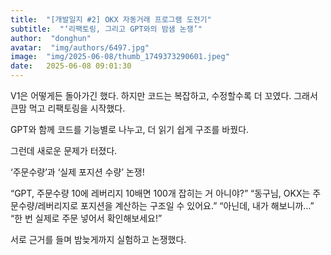 ```yaml
---
title:  "[개발일지 #2] OKX 자동거래 프로그램 도전기"
subtitle:  "‘리팩토링, 그리고 GPT와의 밤샘 논쟁’"
author:  "donghun"
avatar:  "img/authors/6497.jpg"
image:  "img/2025-06-08/thumb_1749373290601.jpeg"
date:   2025-06-08 09:01:30
---
```


V1은 어떻게든 돌아가긴 했다.
하지만 코드는 복잡하고, 수정할수록 더 꼬였다.
그래서 큰맘 먹고 리팩토링을 시작했다.

GPT와 함께
코드를 기능별로 나누고,
더 읽기 쉽게 구조를 바꿨다.

그런데 새로운 문제가 터졌다.

‘주문수량’과 ‘실제 포지션 수량’ 논쟁!

“GPT, 주문수량 10에 레버리지 10배면 100개 잡히는 거 아니야?”
“동구님, OKX는 주문수량/레버리지로 포지션을 계산하는 구조일 수 있어요.”
“아닌데, 내가 해보니까…”
“한 번 실제로 주문 넣어서 확인해보세요!”

서로 근거를 들며
밤늦게까지 실험하고 논쟁했다.

